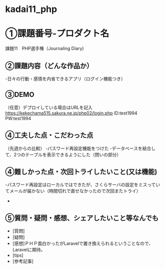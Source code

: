 # kadai11_php
# ①課題番号-プロダクト名
課題11　PHP選手権（Journaling Diary)

## ②課題内容（どんな作品か）
-日々の行動・感情を内省できるアプリ（ログイン機能つき）

## ③DEMO
（任意）デプロイしている場合はURLを記入
https://kekechama515.sakura.ne.jp/php02/login.php
ID:test1994
PW:test1994

## ④工夫した点・こだわった点
（先週からの比較）
‐パスワード再設定機能をつけた
-データベースを結合して、2つのテーブルを表示できるようにした（問いの部分）

## ④難しかった点・次回トライしたいこと(又は機能)

-パスワード再設定はローカルではできたが、さくらサーバの設定をミスっていてメールが届かない（時間切れで直せなかったので次回またトライ）

-

## ⑤質問・疑問・感想、シェアしたいこと等なんでも
- [質問]
- [疑問]
- [感想]ＰＨＰ面白かったがLaravelで置き換えられるということなので、Laravelに期待。
- [tips]
- [参考記事]
